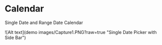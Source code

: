 # Calendar
Single Date and Range Date Calendar

![Alt text](demo images/Capture1.PNG?raw=true "Single Date Picker with Side Bar")